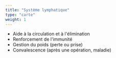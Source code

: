 ```yaml
---
title: "Système lymphatique"
type: "carte"
weight: 1
---
```


* Aide à la circulation et à l'élimination
* Renforcement de l'immunité
* Gestion du poids (perte ou prise)
* Convalescence (après une opération, maladie)

